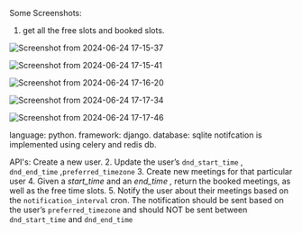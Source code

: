 Some Screenshots: 

1. get all the free slots and booked slots. 

![Screenshot from 2024-06-24 17-15-37](https://github.com/wolf3766/oneassure/assets/76847651/ba89dced-1150-473b-9596-cddc882d98ed)


![Screenshot from 2024-06-24 17-15-41](https://github.com/wolf3766/oneassure/assets/76847651/885537ab-23e2-4d0b-a122-dcc58e1c0e1b)


![Screenshot from 2024-06-24 17-16-20](https://github.com/wolf3766/oneassure/assets/76847651/a7603443-a55f-4188-b144-ef0a0e6d63f5)


![Screenshot from 2024-06-24 17-17-34](https://github.com/wolf3766/oneassure/assets/76847651/c88b0c30-bbed-4e0a-be89-795450530a16)


![Screenshot from 2024-06-24 17-17-46](https://github.com/wolf3766/oneassure/assets/76847651/bd2fa8bc-f1a3-4ceb-a3e5-e23ea595750b)


language: python. 
framework: django. 
database: sqlite
notifcation is implemented using celery and redis db. 

API's: 
 Create a new user.
2. Update the user’s `dnd_start_time`  , `dnd_end_time` ,`preferred_timezone`
3. Create new meetings for that particular user
4. Given a *start_time* and an *end_time ,* return the booked meetings, as well as the free time slots.
5. Notify the user about their meetings based on the `notification_interval` cron. The notification should be sent based on the user’s `preferred_timezone`  and should NOT be sent between `dnd_start_time`  and `dnd_end_time`

